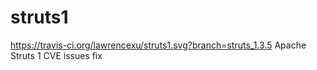 # struts1
https://travis-ci.org/lawrencexu/struts1.svg?branch=struts_1.3.5
Apache Struts 1 CVE issues fix
